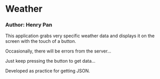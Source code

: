 # Weather
### Author: Henry Pan

This application grabs very specific weather data and displays it on the screen with the touch of a button.

Occasionally, there will be errors from the server...

Just keep pressing the button to get data...

Developed as practice for getting JSON.

